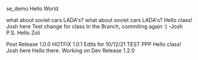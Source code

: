 se_demo
Hello World

what about soviet cars LADA's?
what about soviet cars LADA's?
Hello class! Josh here
Test change for class
In the Branch, commiting again :) -Josh P.S. Hello Zoli

Post Release 1.0.0
HOTFIX 1.0.1
Edits for 10/12/21
TEST PPP
Hello class! Josh here
Hello there.
Working on Dev Release 1.2.0

